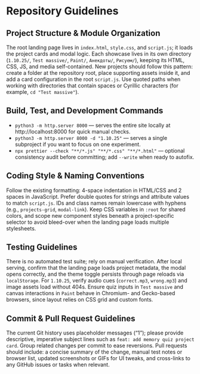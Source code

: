 # Repository Guidelines

## Project Structure & Module Organization
The root landing page lives in `index.html`, `style.css`, and `script.js`; it loads the project cards and modal logic. Each showcase lives in its own directory (`1.10.25/`, `Test massive/`, `Paint/`, `Анекдоты/`, `Рисуем/`), keeping its HTML, CSS, JS, and media self-contained. New projects should follow this pattern: create a folder at the repository root, place supporting assets inside it, and add a card configuration in the root `script.js`. Use quoted paths when working with directories that contain spaces or Cyrillic characters (for example, `cd "Test massive"`).

## Build, Test, and Development Commands
- `python3 -m http.server 8000` — serves the entire site locally at http://localhost:8000 for quick manual checks.
- `python3 -m http.server 8000 -d "1.10.25"` — serves a single subproject if you want to focus on one experiment.
- `npx prettier --check "**/*.js" "**/*.css" "**/*.html"` — optional consistency audit before committing; add `--write` when ready to autofix.

## Coding Style & Naming Conventions
Follow the existing formatting: 4-space indentation in HTML/CSS and 2 spaces in JavaScript. Prefer double quotes for strings and attribute values to match `script.js`. IDs and class names remain lowercase with hyphens (e.g., `projects-grid`, `modal-link`). Keep CSS variables in `:root` for shared colors, and scope new component styles beneath a project-specific selector to avoid bleed-over when the landing page loads multiple stylesheets.

## Testing Guidelines
There is no automated test suite; rely on manual verification. After local serving, confirm that the landing page loads project metadata, the modal opens correctly, and the theme toggle persists through page reloads via `localStorage`. For `1.10.25`, verify audio cues (`correct.mp3`, `wrong.mp3`) and image assets load without 404s. Ensure quiz inputs in `Test massive` and canvas interactions in `Paint` behave in Chromium- and Gecko-based browsers, since layout relies on CSS grid and custom fonts.

## Commit & Pull Request Guidelines
The current Git history uses placeholder messages (“1”); please provide descriptive, imperative subject lines such as `feat: add memory quiz project card`. Group related changes per commit to ease reversions. Pull requests should include: a concise summary of the change, manual test notes or browser list, updated screenshots or GIFs for UI tweaks, and cross-links to any GitHub issues or tasks when relevant.
